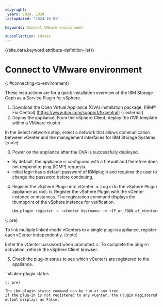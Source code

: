 ```yaml
---
copyright:
 years: 2024, 2024
lastupdated: "2024-10-01"

keywords: Connect VMware environment

subcollection: sdsaas
---
```



{{site.data.keyword.attribute-definition-list}}

# Connect to VMware environment
{: #connecting-to-environment}

These instructions are for a quick installation overview of the IBM Storage Ceph as a Service Plugin for vSphere.

1. Download the Open Virtual Appliance (OVA) installation package.
[IBM® Fix Central] (https://www.ibm.com/support/fixcentral) {: external}
2. Deploy the appliance.
From the vSphere Client, deploy the OVF template within a VMware cluster.

In the Select networks step, select a network that allows communication between vCenter and the management interfaces for IBM Storage Systems.
{:note}

3. Power on the appliance after the OVA is successfully deployed.
- By default, the appliance is configured with a firewall and therefore does not respond to ping (ICMP) requests.
- Initial login has a default password of IBMplugin and requires the user to change the password before continuing.

4. Register the vSphere Plugin into vCenter.
a. Log in to the vSphere Plugin appliance as root.
b. Register the vSphere Plugin with the vCenter instance or instances.
The registration command displays the thumbprint of the vSphere instance for verification.

```sh
   ibm-plugin register -u <vCenter Username> -v <IP_or_FQDN_of_vCenter>
   ```
   {: pre}

To link multiple linked-mode vCenters to a single plug-in appliance, register each vCenter independently.
{:note}

Enter the vCenter password when prompted.
c. To complete the plug-in activation, refresh the vSphere Client browser.

5. Check the plug-in status to see which vCenters are registered to the appliance.

``sh
   ibm-plugin status
   ```
   {: pre}

The ibm-plugin status command can be run at any time.
If the plug-in is not registered to any vCenter, the Plugin Registered output displays as False. 

